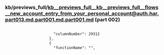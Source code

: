 ### kb/previews_full/kb__previews_full__kb__previews_full__flows__new_account_entry_from_your_personal_account@auth.har.part013.md.part001.md.part001.md (part 002)

```md

                      "columnNumber": 29312
                    },
                    {
                      "functionName": "",
         
```

```
